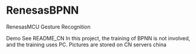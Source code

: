 # RenesasBPNN
RenesasMCU Gesture Recognition

Demo
See README_CN
In this project, the training of BPNN is not involved, and the training uses PC.
Pictures are stored on CN servers
china
